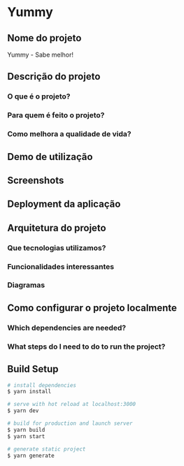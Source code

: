 # Yummy

## Nome do projeto
Yummy - Sabe melhor!

## Descrição do projeto

### O que é o projeto?
### Para quem é feito o projeto?
### Como melhora a qualidade de vida?

## Demo de utilização

## Screenshots

## Deployment da aplicação

## Arquitetura do projeto

### Que tecnologias utilizamos?
### Funcionalidades interessantes
### Diagramas

## Como configurar o projeto localmente
### Which dependencies are needed?
### What steps do I need to do to run the project?


## Build Setup

```bash
# install dependencies
$ yarn install

# serve with hot reload at localhost:3000
$ yarn dev

# build for production and launch server
$ yarn build
$ yarn start

# generate static project
$ yarn generate
```
